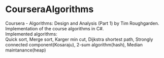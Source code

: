 CourseraAlgorithms
==================

Coursera - Algorithms: Design and Analysis (Part 1) by Tim Roughgarden. Implementation of the course algorithms in C#.<br/>
Implemented algorithms:<br/>
Quick sort,
Merge sort,
Karger min cut,
Dijkstra shortest path,
Strongly connected component(Kosaraju),
2-sum algorithm(hash),
Median maintanance(heap)

